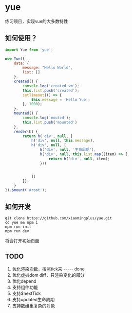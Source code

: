 # yue

练习项目，实现vue的大多数特性

## 如何使用？

```javascript
import Yue from 'yue';

new Yue({
    data: {
        message: "Hello World",
        list: []
    },
    created() {
        console.log('created vm');
        this.list.push('created');
        setTimeout(() => {
            this.message = 'Hello Yue';
        }, 1000);
    },
    mounted() {
        console.log('mouted');
        this.list.push('mounted')
    },
    render(h) {
        return h('div', null, [
            h('div', null, this.message),
            h('div', null, [
                h('div', null, '生命周期'),
                h('div', null, this.list.map((item) => {
                    return h('div', null, item);
                }))


            ])
        ]);
    }
}).$mount('#root');
```
## 如何开发

    git clone https://github.com/xiaomingplus/yue.git
    cd yue && npm i
    npm run init
    npm run dev

将会打开初始页面

## TODO

1. 优化渲染次数，按照tick来 ----- done
2. 优化虚拟dom diff，只渲染变化的部分
3. 优化depend
4. 支持组件功能
5. 支持$nextTick
6. 支持updated生命周期
7. 支持数组里复杂的对象
